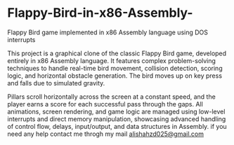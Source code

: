 # Flappy-Bird-in-x86-Assembly-
Flappy Bird game implemented in x86 Assembly language using DOS interrupts

This project is a graphical clone of the classic Flappy Bird game, developed entirely in x86 Assembly language. It features complex problem-solving techniques to handle real-time bird movement, collision detection, 
scoring logic, and horizontal obstacle generation. The bird moves up on key press and falls due to simulated gravity.

Pillars scroll horizontally across the screen at a constant speed, and the player earns a score 
for each successful pass through the gaps. All animations, screen rendering, and game logic are managed using low-level interrupts and direct memory manipulation, showcasing advanced handling of control flow, 
delays, input/output, and data structures in Assembly.
if you need any help contact me throgh my mail 
alishahzd025@gmail.com 

